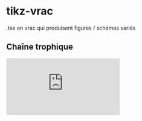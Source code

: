 # tikz-vrac

.tex en vrac qui produisent figures / schémas variés

## Chaîne trophique

![tex/chaine_trophique.tex](https://github.com/GirardotB/tikz-vrac-/tree/master/figures/chaine_trophique.pdf)





